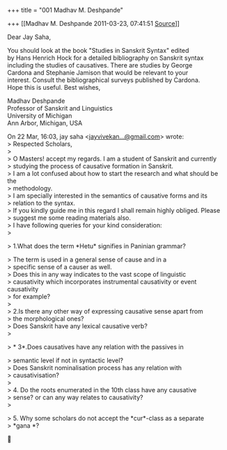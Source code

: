+++
title = "001 Madhav M. Deshpande"

+++
[[Madhav M. Deshpande	2011-03-23, 07:41:51 [Source](https://groups.google.com/g/bvparishat/c/Vp87Vo3-RbY)]]



Dear Jay Saha,  
  
You should look at the book "Studies in Sanskrit Syntax" edited  
by Hans Henrich Hock for a detailed bibliography on Sanskrit syntax  
including the studies of causatives. There are studies by George  
Cardona and Stephanie Jamison that would be relevant to your  
interest. Consult the bibliographical surveys published by Cardona.  
Hope this is useful. Best wishes,  
  
Madhav Deshpande  
Professor of Sanskrit and Linguistics  
University of Michigan  
Ann Arbor, Michigan, USA  

  
On 22 Mar, 16:03, jay saha \<[jayvivekan...@gmail.com]()\> wrote:  
\> Respected Scholars,  
\>  
\> O Masters! accept my regards. I am a student of Sanskrit and
currently  
\> studying the process of causative formation in Sanskrit.  
\> I am a lot confused about how to start the research and what should be the  
\> methodology.  
\> I am specially interested in the semantics of causative forms and its  
\> relation to the syntax.  
\> If you kindly guide me in this regard I shall remain highly obliged. Please  
\> suggest me some reading materials also.  
\> I have following queries for your kind consideration:  
\>  

\>      1.What does the term \*Hetu\* signifies in Paninian grammar?  

\>        The term is used in a general sense of cause and in a  
\> specific sense of a causer as well.  
\>        Does this in any way indicates to the vast scope of linguistic  
\> causativity which incorporates instrumental causativity or event causativity  
\> for example?  
\>  
\>      2.Is there any other way of expressing causative sense apart from  
\> the morphological ones?  
\>        Does Sanskrit have any lexical causative verb?  
\>  

\> \*      3\*.Does causatives have any relation with the passives in  

\> semantic level if not in syntactic level?  
\>        Does Sanskrit nominalisation process has any relation with  
\> causativisation?  
\>  
\>      4. Do the roots enumerated in the 10th class have any causative  
\> sense? or can any way relates to causativity?  
\>  

\>      5. Why some scholars do not accept the \*cur\*-class as a separate  
\> \*gana \*?  



